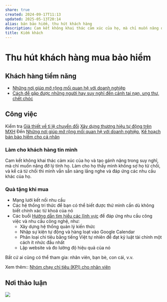 ```yaml
---
share: true
created: 2024-09-17T11:13
updated: 2025-05-13T20:14
alias: bán bảo hiểm, thu hút khách hàng
description: Cam kết không khai thác cảm xúc của họ, mà chỉ muốn nâng đỡ lý tính họ
title: Kiếm khách
---
```

# Thu hút khách hàng mua bảo hiểm
## Khách hàng tiềm năng
- [Những nơi giúp mở rộng mối quan hệ với doanh nghiệp](../../../../../%F0%9F%93%9CT%C3%A0i%20nguy%C3%AAn/M%E1%BB%9F%20r%E1%BB%99ng%20m%E1%BB%91i%20quan%20h%E1%BB%87/Nh%E1%BB%AFng%20n%C6%A1i%20gi%C3%BAp%20m%E1%BB%9F%20r%E1%BB%99ng%20m%E1%BB%91i%20quan%20h%E1%BB%87%20v%E1%BB%9Bi%20doanh%20nghi%E1%BB%87p.md)
- [Cách để gặp được những người hay suy nghĩ đến cảnh tai nạn, ung thư, chết chóc](./Ng%C6%B0%E1%BB%9Di%20hay%20suy%20ngh%C4%A9%20%C4%91%E1%BA%BFn%20c%E1%BA%A3nh%20tai%20n%E1%BA%A1n,%20ung%20th%C6%B0,%20ch%E1%BA%BFt%20ch%C3%B3c/C%C3%A1ch%20%C4%91%E1%BB%83%20g%E1%BA%B7p%20%C4%91%C6%B0%E1%BB%A3c%20nh%E1%BB%AFng%20ng%C6%B0%E1%BB%9Di%20hay%20suy%20ngh%C4%A9%20%C4%91%E1%BA%BFn%20c%E1%BA%A3nh%20tai%20n%E1%BA%A1n,%20ung%20th%C6%B0,%20ch%E1%BA%BFt%20ch%C3%B3c.md)

## Công việc 
Kiểm tra [Giả thiết về tỉ lệ chuyển đổi](../T%C3%A0i%20li%E1%BB%87u%20kh%C3%A1c/Gi%E1%BA%A3%20thi%E1%BA%BFt/Gi%E1%BA%A3%20thi%E1%BA%BFt%20v%E1%BB%81%20t%E1%BB%89%20l%E1%BB%87%20chuy%E1%BB%83n%20%C4%91%E1%BB%95i.md)
[Xây dựng thương hiệu tự động trên MXH](../../../../T%E1%BB%B1%20%C4%91%E1%BB%99ng%20ho%C3%A1/X%C3%A2y%20d%E1%BB%B1ng%20th%C6%B0%C6%A1ng%20hi%E1%BB%87u%20t%E1%BB%B1%20%C4%91%E1%BB%99ng%20tr%C3%AAn%20MXH.md)
Đến [Những nơi giúp mở rộng mối quan hệ với doanh nghiệp](../../../../../%F0%9F%93%9CT%C3%A0i%20nguy%C3%AAn/M%E1%BB%9F%20r%E1%BB%99ng%20m%E1%BB%91i%20quan%20h%E1%BB%87/Nh%E1%BB%AFng%20n%C6%A1i%20gi%C3%BAp%20m%E1%BB%9F%20r%E1%BB%99ng%20m%E1%BB%91i%20quan%20h%E1%BB%87%20v%E1%BB%9Bi%20doanh%20nghi%E1%BB%87p.md), 
[Kế hoạch bán bảo hiểm cho cá nhân](./K%E1%BA%BF%20ho%E1%BA%A1ch%20b%C3%A1n%20b%E1%BA%A3o%20hi%E1%BB%83m%20cho%20c%C3%A1%20nh%C3%A2n.md)
### Làm cho khách hàng tin mình
Cam kết không khai thác cảm xúc của họ và tạo gánh nặng trong suy nghĩ, mà chỉ muốn nâng đỡ lý tính họ. Làm cho họ thấy mình không sợ họ từ chối, và kể cả từ chối thì mình vẫn sẵn sàng lắng nghe và đáp ứng các nhu cầu khác của họ.

### Quà tặng khi mua
- Mạng lưới kết nối nhu cầu
- Các hệ thống tri thức để bạn có thể biết được thứ mình cần dù không biết chính xác từ khoá của nó
- Các buổi [Hướng dẫn tìm hiểu các lĩnh vực](../../../../../%F0%9F%93%9CT%C3%A0i%20nguy%C3%AAn/%C3%9D%20t%C6%B0%E1%BB%9Fng%20ki%E1%BA%BFm%20ti%E1%BB%81n/3%20%C3%9D%20t%C6%B0%E1%BB%9Fng/C%C3%A1c%20bu%E1%BB%95i%20chia%20s%E1%BA%BB,%20l%E1%BB%9Bp%20h%E1%BB%8Dc,%20kho%C3%A1%20%C4%91%C3%A0o%20t%E1%BA%A1o,%20bu%E1%BB%95i%20hu%E1%BA%A5n%20luy%E1%BB%87n/H%C6%B0%E1%BB%9Bng%20d%E1%BA%ABn%20t%C3%ACm%20hi%E1%BB%83u%20c%C3%A1c%20l%C4%A9nh%20v%E1%BB%B1c.md) để đáp ứng nhu cầu công việc và nhu cầu công nghệ, như:
    - Xây dựng hệ thống quản lý kiến thức 
    - Nhập sự kiện tự động và hàng loạt vào Google Calendar
    - Phân loại chi tiêu bằng tiếng Việt tự nhiên để đạt kỷ luật tài chính một cách ít nhức đầu nhất
    - Lập website và đo lường độ hiệu quả của nó

Bất cứ ai cũng có thể tham gia: nhân viên, bạn bè, con cái, v.v.

Xem thêm:: [Nhóm chạy chỉ tiêu (KPI) cho nhân viên](../../../index.md)

## Nơi thảo luận
![](https://i.imgur.com/6TJxtif.png)